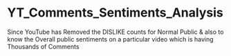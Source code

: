 # YT_Comments_Sentiments_Analysis
Since YouTube has Removed the DISLIKE counts for Normal Public &amp; also to know the Overall public sentiments on a particular video which is having Thousands of Comments
